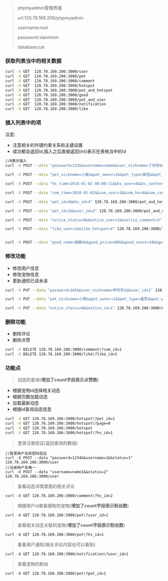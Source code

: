 > phpmyadmin管理界面
>
> url:120.78.169.206/phpmyadmin
>
> username:root
>
> password:xiaomixm
>
> database:cat

### 获取列表当中的相关数据

```bash
curl -X GET  120.78.169.206:3000/user
curl -X GET  120.78.169.206:3000/pet
curl -X GET  120.78.169.206:3000/comment
curl -X GET  120.78.169.206:3000/hotspot
curl -X GET  120.78.169.206:3000/pet_and_hotspot
curl -X GET  120.78.169.206:3000/good
curl -X GET  120.78.169.206:3000/pet_and_user
curl -X GET  120.78.169.206:3000/notification
curl -X GET  120.78.169.206:3000/like
```
### 插入列表中的项

注意:
- 注意相关的外键约束关系和主键设置
- 成功都会返回id,插入之后直接返回(int)表示在表格当中的id

```bash
//0表示插入
curl -X POST --data "password=123&&username=name&&user_nickname=丁同学&&status=0" 120.78.169.206:3000/user

curl -X POST --data "pet_nickname=小美&&pet_owner=1&&pet_type=美短&&pet_weight=20&&pet_sex=female&&pet_birth=2010-01-02&&pet_photo=test.jpg" 120.78.169.206:3000/pet

curl -X POST --data "hs_time=2010-01-02 00:00:11&&hs_user=4&&hs_content=text4" 120.78.169.206:3000/hotspot

curl -X POST --data "com_time=2010-01-02&&com_user=3&&com_hs=4&&com_content=test4" 120.78.169.206:3000/comment

curl -X POST --data "pet_id=4&&hs_id=4" 120.78.169.206:3000/pet_and_hotspot

curl -X POST --data "pet_id=2&&user_id=2" 120.78.169.206:3000/pet_and_user

curl -X POST --data "notice_status=0&&notice_user=1&&notice_comment=3" 120.78.169.206:3000/notification

curl -X POST --data "like_user=2&&like_hotspot=4" 120.78.169.206:3000/like


curl -X POST --data "good_name=猫粮4&&good_price=400&&good_count=10&&good_info=还行" 120.78.169.206:3000/good

```

### 修改功能
- 修改用户信息
- 修改宠物信息
- 更新通知已读未读

```bash
curl -X PUT --data "password=345&&user_nickname=甲同学1&&user_id=1" 120.78.169.206:3000/user

curl -X PUT --data "pet_nickname=小黑&&pet_owner=1&&pet_type=暹罗&&pet_weight=30&&pet_sex=male&&pet_birth=2010-01-02&&pet_id=1&&pet_photo=test2.jpg" 120.78.169.206:3000/pet

curl -X PUT --data "notice_status=0&&notice_id=1" 120.78.169.206:3000/notification
```

### 删除功能
- 删除评论
- 删除点赞

```bash
curl -X DELETE 120.78.169.206:3000/comment\?com_id=1
curl -X DELETE 120.78.169.206:3000/like\?like_id=1
```

### 功能点

> 动态的查询(**增加了count字段表示点赞数**)

- 根据宠物id选择相关动态
- 根据页数加载动态
- 加载最新动态
- 根据id查询动态信息

```bash
curl -X GET 120.78.169.206:3000/hotspot\?pet_id=1
curl -X GET 120.78.169.206:3000/hotspot\?page=0
curl -X GET 120.78.169.206:3000/hotspot
curl -X GET 120.78.169.206:3000/hotspot\?hs_id=1
```

> 登录注册验证(返回查询的数组)

```
//登录用户名和密码验证
curl -X POST --data "password=1234&&username=1&&status=1" 120.78.169.206:3000/user
//注册用户名唯一
curl -X POST --data "username=name1&&status=2" 120.78.169.206:3000/user
```

> 查看动态详情里面的相关评论

```
curl -X GET 120.78.169.206:3000/comment\?hs_id=2
```

> 根据用户id查看拥有的宠物(**增加了count字段表示粉丝数**)

```
curl -X GET 120.78.169.206:3000/pet\?user_id=1
```

> 查看相关动态关联的宠物(**增加了count字段表示粉丝数**)

```
curl -X GET 120.78.169.206:3000/pet\?hs_id=1
```

> 看看用户通知(相关评论内容也可以看到)

```
curl -X GET 120.78.169.206:3000/notification\?user_id=1
```

> 查看宠物的粉丝
```
curl -X GET 120.78.169.206:3000/pet\?pet_id=1
```
